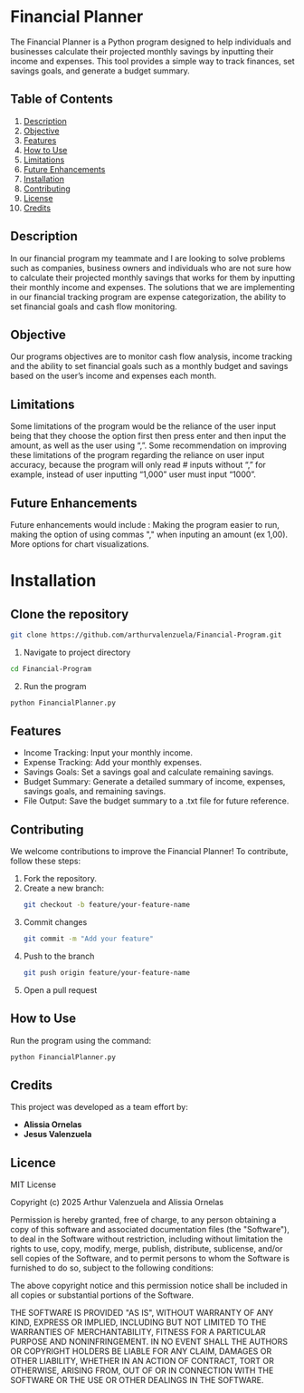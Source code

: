# Financial Planner

The Financial Planner is a Python program designed to help individuals and businesses calculate their projected monthly savings by inputting their income and expenses. This tool provides a simple way to track finances, set savings goals, and generate a budget summary.

## Table of Contents
1. [Description](#description)
2. [Objective](#objective)
3. [Features](#features)
4. [How to Use](#how-to-use)
5. [Limitations](#limitations)
6. [Future Enhancements](#future-enhancements)
7. [Installation](#installation)
8. [Contributing](#contributing)
9. [License](#license)
10. [Credits](#credits)

## Description
In our financial program my teammate and I are looking to solve problems such as companies, business owners and individuals who are not sure how to calculate their projected monthly savings that works for them by inputting their monthly income and expenses. The solutions that we are implementing in our financial tracking program are expense categorization, the ability to set financial goals and cash flow monitoring. 

## Objective
Our programs objectives are to monitor cash flow analysis, income tracking and the ability to set financial goals such as a monthly budget and savings based on the user’s income and expenses each month.

## Limitations
Some limitations of the program would be the reliance of the user input being that they choose the option first then press enter and then input the amount, as well as the user using “,”. Some recommendation on improving these limitations of the program regarding the reliance on user input accuracy, because the program will only read # inputs without “,” for example, instead of user inputting “1,000” user must input “1000”. 

## Future Enhancements
Future enhancements would include : Making the program easier to run, making the option of using commas "," when inputing an amount (ex 1,00). More options for chart visualizations.  

# Installation

## Clone the repository

```bash
git clone https://github.com/arthurvalenzuela/Financial-Program.git
```
1. Navigate to project directory
```bash
cd Financial-Program
```
2. Run the program
```bash
python FinancialPlanner.py
```
## Features
- Income Tracking: Input your monthly income.
- Expense Tracking: Add your monthly expenses.
- Savings Goals: Set a savings goal and calculate remaining savings.
- Budget Summary: Generate a detailed summary of income, expenses, savings goals, and remaining savings.
- File Output: Save the budget summary to a .txt file for future reference.

## Contributing

We welcome contributions to improve the Financial Planner! To contribute, follow these steps:

1. Fork the repository.
2. Create a new branch:
   ```bash
   git checkout -b feature/your-feature-name
3. Commit changes
   ```bash
   git commit -m "Add your feature"
4. Push to the branch
   ```bash
   git push origin feature/your-feature-name
5. Open a pull request
   
## How to Use
Run the program using the command:
```bash
python FinancialPlanner.py
```
## Credits

This project was developed as a team effort by:

- **Alissia Ornelas** 
- **Jesus Valenzuela**

## Licence

MIT License

Copyright (c) 2025 Arthur Valenzuela and Alissia Ornelas

Permission is hereby granted, free of charge, to any person obtaining a copy
of this software and associated documentation files (the "Software"), to deal
in the Software without restriction, including without limitation the rights
to use, copy, modify, merge, publish, distribute, sublicense, and/or sell
copies of the Software, and to permit persons to whom the Software is
furnished to do so, subject to the following conditions:

The above copyright notice and this permission notice shall be included in all
copies or substantial portions of the Software.

THE SOFTWARE IS PROVIDED "AS IS", WITHOUT WARRANTY OF ANY KIND, EXPRESS OR
IMPLIED, INCLUDING BUT NOT LIMITED TO THE WARRANTIES OF MERCHANTABILITY,
FITNESS FOR A PARTICULAR PURPOSE AND NONINFRINGEMENT. IN NO EVENT SHALL THE
AUTHORS OR COPYRIGHT HOLDERS BE LIABLE FOR ANY CLAIM, DAMAGES OR OTHER
LIABILITY, WHETHER IN AN ACTION OF CONTRACT, TORT OR OTHERWISE, ARISING FROM,
OUT OF OR IN CONNECTION WITH THE SOFTWARE OR THE USE OR OTHER DEALINGS IN THE
SOFTWARE.
